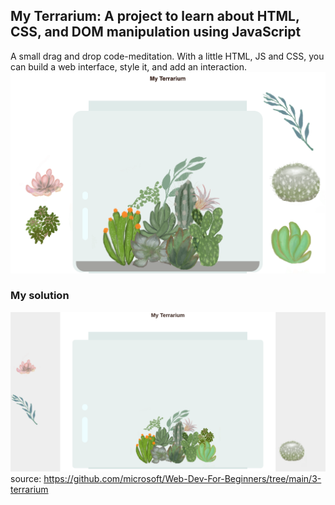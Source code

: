## My Terrarium: A project to learn about HTML, CSS, and DOM manipulation using JavaScript

A small drag and drop code-meditation. With a little HTML, JS and CSS, you can build a web interface, style it, and add an interaction.
![img.png](images/img.png)

### My solution
![img.png](images/solution.png)
source: https://github.com/microsoft/Web-Dev-For-Beginners/tree/main/3-terrarium
